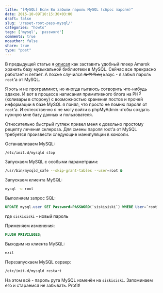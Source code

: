 ```yaml
---
title: "[MySQL] Если Вы забыли пароль MySQL (сброс пароля)"
date: 2015-10-09T10:15:30+03:00
draft: false
slug: '/reset-root-pass-mysql/'
categories: "howto"
tags: ['mysql', 'password']
comments: true
noauthor: false
share: true
type: "post"
---
```


В предыдущей статье я [описал](https://jtprog.ru/amarok-on-mysql/) как заставить удобный плеер Amarok хранить базу музыкальной библиотеки в MySQL. Сейчас все прекрасно работает и летает. А позже случился *~~пи%%ец~~* казус - я забыл пароль `root`'а от MySQL.

Я хоть и не программист, но иногда пытаюсь сотворить что-нибудь эдакое. И вот в процессе написания примитивного блога на PHP (холивары в сторону) с возможностью хранения постов и прочей информации в базе MySQL я понял, что просто не помню пароля от `root`'а. И естесственно я не могу войти в phpMyAdmin чтобы создать нужную мне базу данных и пользователя.

Относительно быстрый гуглеж привел меня к довольно простому рецепту лечения склероза. Для смены пароля root'а от MySQL требуется произвести следующие манипуляции в консоли.

Останавливаем MySQL:
```bash
/etc/init.d/mysqld stop
```
Запускаем MySQL с особыми параметрами:
```bash
/usr/bin/mysqld_safe --skip-grant-tables --user=root &
```
Запускаем клиента MySQL:
```bash
mysql -u root
```
Выполняем запрос SQL:
```sql
UPDATE mysql.user SET Password=PASSWORD(`siskisiski`) WHERE User=`root`;
```
где `siskisiski` - новый пароль

Применяем изменения:
```sql
FLUSH PRIVILEGES;
```
Выходим из клиента MySQL:
```sql
exit
```
Перезапускаем MySQL сервер:
```bash
/etc/init.d/mysqld restart
```
На этом всё - пароль рута MySQL изменён на `siskisiski`. Запоминаем его и стараемся не забывать. Profit!
